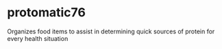 # protomatic76
Organizes food items to assist in determining quick sources of protein for every health situation
